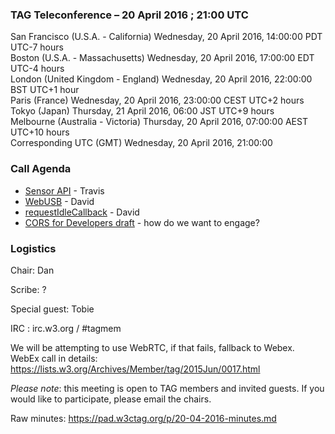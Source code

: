 ### TAG Teleconference – 20 April 2016 ; 21:00 UTC

San Francisco (U.S.A. - California)	Wednesday, 20 April 2016, 14:00:00	PDT	UTC-7 hours  
Boston (U.S.A. - Massachusetts)	Wednesday, 20 April 2016, 17:00:00	EDT	UTC-4 hours  
London (United Kingdom - England)	Wednesday, 20 April 2016, 22:00:00	BST	UTC+1 hour  
Paris (France)	Wednesday, 20 April 2016, 23:00:00	CEST	UTC+2 hours  
Tokyo (Japan)	Thursday, 21 April 2016, 06:00	JST	UTC+9 hours  
Melbourne (Australia - Victoria)	Thursday, 20 April 2016, 07:00:00	AEST	UTC+10 hours  
Corresponding UTC (GMT)	Wednesday, 20 April 2016, 21:00:00	 

### Call Agenda
* [Sensor API](https://github.com/w3ctag/spec-reviews/issues/110) - Travis
* [WebUSB](https://github.com/w3ctag/spec-reviews/issues/108) - David
* [requestIdleCallback](https://github.com/w3ctag/spec-reviews/issues/70) - David
* [CORS for Developers draft](https://docs.google.com/document/d/1AtxTDw-g9BSRW9n9kGTTqNkDTGcVfSKPAOjVGkPFu2k/edit) - how do we want to engage?

### Logistics

Chair: Dan

Scribe: ?

Special guest: Tobie

IRC : irc.w3.org / #tagmem

We will be attempting to use WebRTC, if that fails, fallback to Webex.
WebEx call in details: https://lists.w3.org/Archives/Member/tag/2015Jun/0017.html

*Please note*: this meeting is open to TAG members and invited guests. If you would like to participate, please email the chairs.

Raw minutes: https://pad.w3ctag.org/p/20-04-2016-minutes.md
